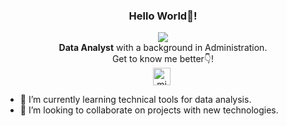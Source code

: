 <div align="center">
  <h3>Hello World👋!</h3>
</div>

<div align="center">
  <a href="https://github.com/DenverCoder1/readme-typing-svg">
    <img src="https://readme-typing-svg.herokuapp.com?font=Time+New+Roman&color=cyan&size=25&center=true&vCenter=true&width=600&height=100&lines=I'm+Xavier+Andino😃..&hearts;++;Love+BUSINESS+and+DATA;I'm+now+an+Data+Analyst;Love+to+learn+new+stuffs..<3">
  </a>
</div>

<div align="center">
  <strong>Data Analyst</strong> with a background in Administration.<br /> Get to know me better👇!
</div>

<div align="center">
  <a href="https://www.linkedin.com/in/ayalaxavier/" target="_blank" style="margin-right: 4px;">
    <img align="center" src="https://cdn.jsdelivr.net/npm/simple-icons@3.0.1/icons/linkedin.svg" alt="midudev" height="28px" width="28px" />
  </a>
</div>

- 🌱 I’m currently learning technical tools for data analysis.
- 👯 I’m looking to collaborate on projects with new technologies.
  
